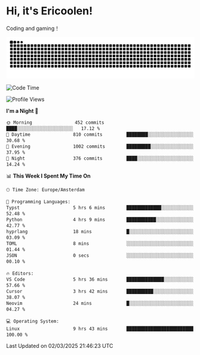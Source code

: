 # Hi, it's Ericoolen!
Coding and gaming！

<picture>
  <source media="(prefers-color-scheme: dark)" srcset="https://raw.githubusercontent.com/Eric-Song-Nop/Eric-Song-Nop/output/github-contribution-grid-snake-dark.svg">
  <source media="(prefers-color-scheme: light)" srcset="https://raw.githubusercontent.com/Eric-Song-Nop/Eric-Song-Nop/output/github-contribution-grid-snake.svg">
  <img alt="github contribution grid snake animation" src="https://raw.githubusercontent.com/Eric-Song-Nop/Eric-Song-Nop/output/github-contribution-grid-snake.svg">
</picture>

<!--START_SECTION:waka-->
![Code Time](http://img.shields.io/badge/Code%20Time-1%2C791%20hrs%2043%20mins-blue)

![Profile Views](http://img.shields.io/badge/Profile%20Views-0-blue)

**I'm a Night 🦉** 

```text
🌞 Morning                452 commits         ████░░░░░░░░░░░░░░░░░░░░░   17.12 % 
🌆 Daytime                810 commits         ████████░░░░░░░░░░░░░░░░░   30.68 % 
🌃 Evening                1002 commits        █████████░░░░░░░░░░░░░░░░   37.95 % 
🌙 Night                  376 commits         ████░░░░░░░░░░░░░░░░░░░░░   14.24 % 
```


📊 **This Week I Spent My Time On** 

```text
🕑︎ Time Zone: Europe/Amsterdam

💬 Programming Languages: 
Typst                    5 hrs 6 mins        █████████████░░░░░░░░░░░░   52.48 % 
Python                   4 hrs 9 mins        ███████████░░░░░░░░░░░░░░   42.77 % 
hyprlang                 18 mins             █░░░░░░░░░░░░░░░░░░░░░░░░   03.09 % 
TOML                     8 mins              ░░░░░░░░░░░░░░░░░░░░░░░░░   01.44 % 
JSON                     0 secs              ░░░░░░░░░░░░░░░░░░░░░░░░░   00.10 % 

🔥 Editors: 
VS Code                  5 hrs 36 mins       ██████████████░░░░░░░░░░░   57.66 % 
Cursor                   3 hrs 42 mins       ██████████░░░░░░░░░░░░░░░   38.07 % 
Neovim                   24 mins             █░░░░░░░░░░░░░░░░░░░░░░░░   04.27 % 

💻 Operating System: 
Linux                    9 hrs 43 mins       █████████████████████████   100.00 % 
```


 Last Updated on 02/03/2025 21:46:23 UTC
<!--END_SECTION:waka-->
